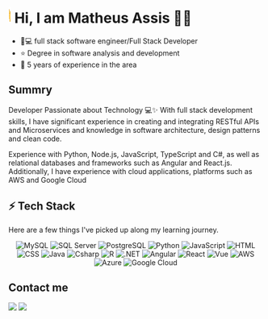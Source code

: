# <img src="https://raw.githubusercontent.com/ABSphreak/ABSphreak/master/gifs/Hi.gif" height="32px" width="5px"> Hi, I am Matheus Assis 👨‍💻

- 💼💻 full stack software engineer/Full Stack Developer
- ⭐️ Degree in software analysis and development
- 📅 5 years of experience in the area

## Summry
Developer Passionate about Technology 💻✨
With full stack development skills, I have significant experience in creating and integrating RESTful APIs and Microservices and knowledge in software architecture, design patterns and clean code. 

Experience with Python, Node.js, JavaScript, TypeScript and C#, as well as relational databases and frameworks such as Angular and React.js. Additionally, I have experience with cloud applications, platforms such as AWS and Google Cloud

## ⚡ Tech Stack

Here are a few things I've picked up along my learning journey.

<p align="center">
  <img alt="MySQL" src="https://img.shields.io/badge/MySQL-4479A1?style=for-the-badge&logo=mysql&logoColor=white" />
  <img alt="SQL Server" src="https://img.shields.io/badge/SQL%20Server-CC2927?style=for-the-badge&logo=microsoftsqlserver&logoColor=white" />
  <img alt="PostgreSQL" src="https://img.shields.io/badge/PostgreSQL-336791?style=for-the-badge&logo=postgresql&logoColor=white" />
  <img alt="Python" src="https://img.shields.io/badge/Python-3776AB?style=for-the-badge&logo=python&logoColor=white" />
  <img alt="JavaScript" src="https://img.shields.io/badge/JavaScript-F7DF1E?style=for-the-badge&logo=javascript&logoColor=black" />
  <img alt="HTML" src="https://img.shields.io/badge/HTML5-E34F26?style=for-the-badge&logo=html5&logoColor=white" />
  <img alt="CSS" src="https://img.shields.io/badge/CSS3-1572B6?style=for-the-badge&logo=css3&logoColor=white" />
  <img alt="Java" src="https://img.shields.io/badge/Java-007396?style=for-the-badge&logo=java&logoColor=white" />
  <img alt="Csharp" src="https://img.shields.io/badge/C%23-239120?style=for-the-badge&logo=csharp&logoColor=white" />
  <img alt="R" src="https://img.shields.io/badge/R-276DC3?style=for-the-badge&logo=r&logoColor=white" />
  <img alt=".NET" src="https://img.shields.io/badge/.NET-512BD4?style=for-the-badge&logo=dotnet&logoColor=white" />
  <img alt="Angular" src="https://img.shields.io/badge/Angular-DD0031?style=for-the-badge&logo=angular&logoColor=white" />
  <img alt="React" src="https://img.shields.io/badge/React-61DAFB?style=for-the-badge&logo=react&logoColor=black" />
  <img alt="Vue" src="https://img.shields.io/badge/Vue.js-4FC08D?style=for-the-badge&logo=vuedotjs&logoColor=white" />
  <img alt="AWS" src="https://img.shields.io/badge/AWS-232F3E?style=for-the-badge&logo=amazonaws&logoColor=white" />
  <img alt="Azure" src="https://img.shields.io/badge/Azure-0078D4?style=for-the-badge&logo=microsoftazure&logoColor=white" />
  <img alt="Google Cloud" src="https://img.shields.io/badge/Google%20Cloud-4285F4?style=for-the-badge&logo=googlecloud&logoColor=white" />
</p>


  
## Contact me
 
<div> 
  <a href = "matheusdasilvaassis4@gmail.com"><img src="https://img.shields.io/badge/-Gmail-%23333?style=for-the-badge&logo=gmail&logoColor=white" target="_blank"></a>
  <a href="https://www.linkedin.com/in/matheus-assis-555640219" target="_blank"><img src="https://img.shields.io/badge/-LinkedIn-%230077B5?style=for-the-badge&logo=linkedin&logoColor=white" target="_blank"></a> 
 

</div>
